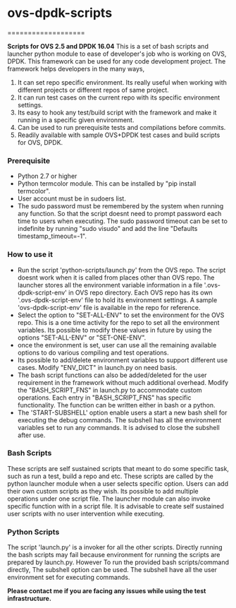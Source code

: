 # ovs-dpdk-scripts
===================

**Scripts for OVS 2.5 and DPDK 16.04**
This is a set of bash scripts and launcher python module to ease of developer's
 job who is working on OVS, DPDK. This framework can be used for any code
 development project. The framework helps developers in the many ways,

1. It can set repo specific environment. Its really useful when working with
different projects or different repos of same project.
2. It can run test cases on the current repo with its specific environment
settings.
3. Its easy to hook any test/build script with the framework and make it
running in a specific given environment.
4. Can be used to run prerequisite tests and compilations before commits.
5. Readily available with sample OVS+DPDK test cases and build scripts for OVS,
DPDK.

### Prerequisite
* Python 2.7 or higher
* Python termcolor module. This can be installed by "pip install termcolor".
* User account must be in sudoers list.
* The sudo password must be remembered by the system when running any function.
So that the script doesnt need to prompt password each time to users when
executing. The sudo password timeout can be set to indefinite by running
"sudo visudo" and add the line "Defaults    timestamp_timeout=-1".

### How to use it
* Run the script 'python-scripts/launch.py' from the OVS repo. The script
doesnt work when it is called from places other than OVS repo. The launcher
stores all the environment variable information in a file '.ovs-dpdk-script-env'
in OVS repo directory. Each OVS repo has its own '.ovs-dpdk-script-env'
file to hold its environment settings. A sample 'ovs-dpdk-script-env' file is
available in the repo for reference.
* Select the option to "SET-ALL-ENV" to set the environment for the OVS repo.
This is a one time activity for the repo to set all the environment variables.
Its possible to modify these values in future by using the options "SET-ALL-ENV"
or "SET-ONE-ENV".
* once the environment is set, user can use all the remaining available options
to do various compiling and test operations.
* Its possible to add/delete environment variables to support different use
cases. Modify "ENV_DICT" in launch.py on need basis.
* The bash script functions can also be added/deleted for the user requirement in
the framework without much additional overhead. Modify the
"BASH_SCRIPT_FNS" in launch.py to accommodate custom operations. Each entry in
"BASH_SCRIPT_FNS" has specific functionality. The function can be written
either in bash or a python.
* The 'START-SUBSHELL' option enable users a start a new bash shell for
executing the debug commands. The subshell has all the environment variables set
to run any commands. It is advised to close the subshell after use.

### Bash Scripts
These scripts are self sustained scripts that meant to do some specific task,
such as run a test, build a repo and etc. These scripts are called by the
python launcher module when a user selects specific option. Users can add
their own custom scripts as they wish. Its possible to add multiple operations
under one script file. The launcher module can also invoke specific function with
in a script file. It is advisable to create self sustained user scripts with no
user intervention while executing.

### Python Scripts
The script 'launch.py' is a invoker for all the other scripts. Directly running
the bash scripts may fail because environment for running the scripts are
prepared by launch.py.
However To run the provided bash scripts/command directly, The subshell option
can be used. The subshell have all the user environment set for executing
commands.

**Please contact me if you are facing any issues while using the test
infrastructure.**
